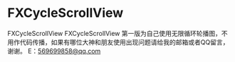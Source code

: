 # FXCycleScrollView
FXCycleScrollView
FXCycleScrollView 第一版为自己使用无限循环轮播图，不用作代码传播，如果有哪位大神和朋友使用出现问题请给我的邮箱或者QQ留言，谢谢。
E：569699858@qq.com
